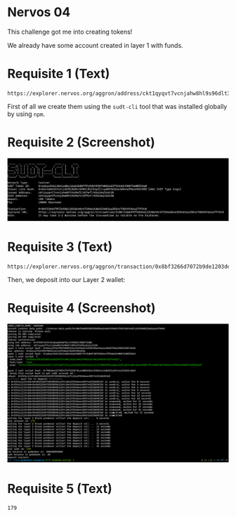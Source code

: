 # Nervos 04

This challenge got me into creating tokens!

We already have some account created in layer 1 with funds.

# Requisite 1 (Text)

```
https://explorer.nervos.org/aggron/address/ckt1qyqvt7vcnjahw8hl9s96dlt307eflh05s2rqln3d3h
```

First of all we create them using the `sudt-cli` tool that was installed
globally by using `npm`.

# Requisite 2 (Screenshot)

<img src="https://raw.githubusercontent.com/sisco0/nervos-hackathon/main/04/02_sudt_tokens.png">

# Requisite 3 (Text)

```
https://explorer.nervos.org/aggron/transaction/0x8bf3266d7072b9de1203de40c47296edbde355463aa35b4c7d0d9fdeea77f9c8
```

Then, we deposit into our Layer 2 wallet:

# Requisite 4 (Screenshot)

<img src="https://raw.githubusercontent.com/sisco0/nervos-hackathon/main/04/04_deposit_layer2.png">

# Requisite 5 (Text)

```
179
```
